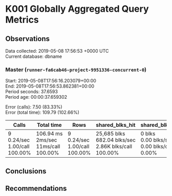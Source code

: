 # K001 Globally Aggregated Query Metrics

## Observations ##
Data collected: 2019-05-08 17:56:53 +0000 UTC  
Current database: dbname  



### Master (`runner-fa6cab46-project-9951336-concurrent-0`) ###
Start: 2019-05-08T17:56:16.203079+00:00  
End: 2019-05-08T17:56:53.862381+00:00  
Period seconds: 37.6593  
Period age: 00:00:37.659302  

Error (calls): 7.50 (83.33%)  
Error (total time): 109.79 (102.66%)

Calls | Total&nbsp;time | Rows | shared_blks_hit | shared_blks_read | shared_blks_dirtied | shared_blks_written | blk_read_time | blk_write_time | kcache_reads | kcache_writes | kcache_user_time_ms | kcache_system_time 
-------|------------|------|-----------------|------------------|---------------------|---------------------|---------------|----------------|--------------|---------------|---------------------|--------------------
9<br/>0.24/sec<br/>1.00/call<br/>100.00% |106.94&nbsp;ms<br/>2ms/sec<br/>11ms/call<br/>100.00% |9<br/>0.24/sec<br/>1.00/call<br/>100.00% |25,685&nbsp;blks<br/>682.04&nbsp;blks/sec<br/>2.86K&nbsp;blks/call<br/>100.00% |0&nbsp;blks<br/>0.00&nbsp;blks/sec<br/>0.00&nbsp;blks/call<br/>0.00% |0&nbsp;blks<br/>0.00&nbsp;blks/sec<br/>0.00&nbsp;blks/call<br/>0.00% |0&nbsp;blks<br/>0.00&nbsp;blks/sec<br/>0.00&nbsp;blks/call<br/>0.00% |0.00&nbsp;ms<br/>0µs/sec<br/>0µs/call<br/>0.00% |0.00&nbsp;ms<br/>0µs/sec<br/>0µs/call<br/>0.00% |0.00&nbsp;bytes<br/>0.00&nbsp;bytes/sec<br/>0.00&nbsp;bytes/call<br/>0.00% |0.00&nbsp;bytes<br/>0.00&nbsp;bytes/sec<br/>0.00&nbsp;bytes/call<br/>0.00% |0.00&nbsp;ms<br/>0µs/sec<br/>0µs/call<br/>0.00% |0.00&nbsp;ms<br/>0µs/sec<br/>0µs/call<br/>0.00%





## Conclusions ##


## Recommendations ##


